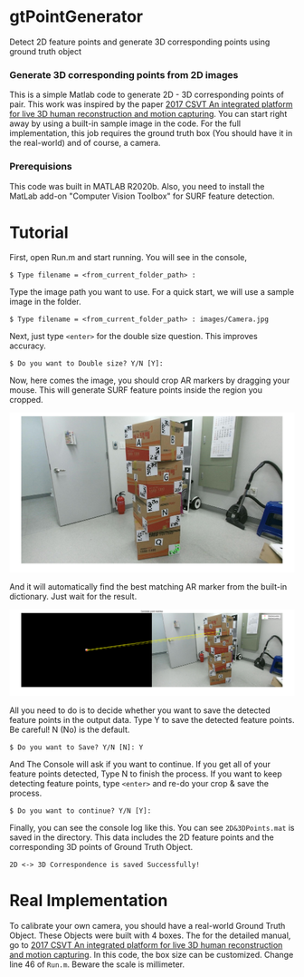 # gtPointGenerator
Detect 2D feature points and generate 3D corresponding points using ground truth object

### Generate 3D corresponding points from 2D images

This is a simple Matlab code to generate 2D - 3D corresponding points of pair. This work was inspired by the paper [2017 CSVT An integrated platform for live 3D human reconstruction and motion capturing](https://vcl.iti.gr/publication/an-integrated-platform-for-live-3d-human-reconstruction-and-motion-capturing/). You can start right away by using a built-in sample image in the code. For the full implementation, this job requires the ground truth box (You should have it in the real-world) and of course, a camera.

### Prerequisions
This code was built in MATLAB R2020b. Also, you need to install the MatLab add-on "Computer Vision Toolbox" for SURF feature detection.

# Tutorial
First, open Run.m and start running. You will see in the console,
```
$ Type filename = <from_current_folder_path> : 
```
Type the image path you want to use. For a quick start, we will use a sample image in the folder.
```
$ Type filename = <from_current_folder_path> : images/Camera.jpg
```
Next, just type `<enter>` for the double size question. This improves accuracy.
```
$ Do you want to Double size? Y/N [Y]: 
```
Now, here comes the image, you should crop AR markers by dragging your mouse.
This will generate SURF feature points inside the region you cropped.

![ScreenShot](/images/Feature_Detection.png)

And it will automatically find the best matching AR marker from the built-in dictionary. Just wait for the result.

![ScreenShot](/images/Matching_Points.png)

All you need to do is to decide whether you want to save the detected feature points in the output data.
Type Y to save the detected feature points. Be careful! N (No) is the default.
```
$ Do you want to Save? Y/N [N]: Y
```
And The Console will ask if you want to continue. If you get all of your feature points detected, Type N to finish the process.
If you want to keep detecting feature points, type `<enter>` and re-do your crop & save the process.
```
$ Do you want to continue? Y/N [Y]: 
```
Finally, you can see the console log like this.
You can see `2D&3DPoints.mat` is saved in the directory. 
This data includes the 2D feature points and the corresponding 3D points of Ground Truth Object.
```
2D <-> 3D Correspondence is saved Successfully!
```

# Real Implementation
To calibrate your own camera, you should have a real-world Ground Truth Object. These Objects were built with 4 boxes. The for the detailed manual, go to [2017 CSVT An integrated platform for live 3D human reconstruction and motion capturing](https://vcl.iti.gr/publication/an-integrated-platform-for-live-3d-human-reconstruction-and-motion-capturing/). In this code, the box size can be customized. Change line 46 of `Run.m`. Beware the scale is millimeter.

